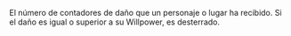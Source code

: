 El número de contadores de daño que un personaje o lugar ha recibido. Si el daño es igual o superior a su Willpower, es desterrado.